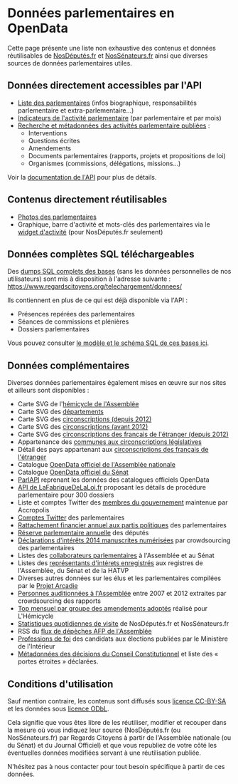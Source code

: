 # Données parlementaires en OpenData

Cette page présente une liste non exhaustive des contenus et données réutilisables de [NosDéputés.fr](https://NosDéputés.fr) et [NosSénateurs.fr](https://NosSénateurs.fr) ainsi que diverses sources de données parlementaires utiles.

## Données directement accessibles par l'API

- [Liste des parlementaires](api.md#liste-des-parlementaires) (infos biographique, responsabilités parlementaire et extra-parlementaire...)
- [Indicateurs de l'activité parlementaire](api.md#données-dactivité-des-parlementaires) (par parlementaire et par mois)
- [Recherche et métadonnées des activités parlementaire publiées](api.md#résultats-du-moteur-de-recherche) :
  + Interventions
  + Questions écrites
  + Amendements
  + Documents parlementaires (rapports, projets et propositions de loi)
  + Organismes (commissions, délégations, missions...)

Voir la [documentation de l'API](api.md) pour plus de détails.

## Contenus directement réutilisables

- [Photos des parlementaires](api.md#détails-de-chaque-parlementaire)
- Graphique, barre d'activité et mots-clés des parlementaires via le [widget d'activité](widget.md) (pour NosDéputés.fr seulement)

## Données complètes SQL téléchargeables

Des [dumps SQL complets des bases](https://www.regardscitoyens.org/telechargement/donnees/) (sans les données personnelles de nos utilisateurs) sont mis à disposition à l'adresse suivante : https://www.regardscitoyens.org/telechargement/donnees/

Ils contiennent en plus de ce qui est déjà disponible via l'API :

- Présences repérées des parlementaires
- Séances de commissions et plénières
- Dossiers parlementaires

Vous pouvez consulter [le modèle et le schéma SQL de ces bases ici](data_model.md).

## Données complémentaires

Diverses données parlementaires également mises en œuvre sur nos sites et ailleurs sont disponibles :

- Carte SVG de l'[hémicycle de l'Assemblée](https://github.com/regardscitoyens/mapHemicycle/blob/gh-pages/img/hemicycle-an.svg)
- Carte SVG des [départements](../web/departements.svg)
- Carte SVG des [circonscriptions (depuis 2012)](https://www.data.gouv.fr/fr/datasets/carte-des-circonscriptions-lgislatives-2012/)
- Carte SVG des [circonscriptions (avant 2012)](../web/circo2007.svg)
- Carte SVG des [circonscriptions des français de l'étranger (depuis 2012)](../web/circos-francais-etranger.svg)
- Appartenance des [communes aux circonscriptions législatives](https://github.com/regardscitoyens/nosdeputes.fr/raw/master/batch/depute/static/circo_insee.csv)
- Détail des pays appartenant aux [circonscriptions des français de l'étranger](https://github.com/regardscitoyens/nosdeputes.fr/raw/master/batch/depute/static/circo_etranger.csv)
- Catalogue [OpenData officiel de l'Assemblée nationale](http://data.assemblee-nationale.fr)
- Catalogue [OpenData officiel du Sénat](http://data.senat.fr)
- [ParlAPI](http://parlapi.fr/) reprenant les données des catalogues officiels OpenData
- [API de LaFabriqueDeLaLoi.fr](https://www.lafabriquedelaloi.fr/api/) proposant les détails de procédure parlementaire pour 300 dossiers
- Liste et comptes Twitter des [membres du gouvernement](https://github.com/regardscitoyens/direct-parlement/blob/gh-pages/resources/gouvernement.csv) maintenue par Accropolis
- [Comptes Twitter](https://github.com/regardscitoyens/twitter-parlementaires) des parlementaires
- [Rattachement financier annuel aux partis politiques](https://github.com/regardscitoyens/rattachement-financier-parlementaires) des parlementaires
- [Réserve parlementaire annuelle](https://github.com/regardscitoyens/reserveparlementaire_parser) des députés
- [Déclarations d'intérêts 2014 manuscrites numérisées](https://www.data.gouv.fr/fr/datasets/declarations-d-interets-des-parlementaires-publiees-par-la-haute-autorite-pour-la-transparence/) par crowdsourcing des parlementaires
- Listes des [collaborateurs parlementaires](https://github.com/regardscitoyens/Collaborateurs-Parlement) à l'Assemblée et au Sénat
- Listes des [représentants d'intérets enregistrés](https://github.com/regardscitoyens/registres-lobbying) aux registres de l'Assemblée, du Sénat et de la HATVP
- Diverses autres données sur les élus et les parlementaires compilées par le [Projet Arcadie](https://github.com/TrisA/Projet-Arcadie)
- [Personnes auditionnées à l'Assemblée](http://www.nosdonnees.fr/package/influence-auditions-deputes-lobbying) entre 2007 et 2012 extraites par crowdsourcing des rapports
- [Top mensuel par groupe des amendements adoptés](https://github.com/regardscitoyens/top-amendements-adoptes) réalisé pour L'Hémicycle
- [Statistiques quotidiennes de visite](https://github.com/regardscitoyens/stats-analytics) de NosDéputés.fr et NosSénateurs.fr
- RSS du [flux de dépèches AFP de l'Assemblée](https://github.com/regardscitoyens/AFP-AN-RSS)
- [Professions de foi](https://github.com/regardscitoyens/professions-foi-candidats) des candidats aux élections publiées par le Ministère de l'Intérieur
- [Métadonnées des décisions du Conseil Constitutionnel](https://github.com/regardscitoyens/CC-portes-etroites) et liste des « portes étroites » déclarées.

## Conditions d'utilisation

Sauf mention contraire, les contenus sont diffusés sous [licence CC-BY-SA](http://creativecommons.org/licenses/by-nc-sa/3.0/fr/) et les données sous [licence ODbL](http://www.vvlibri.org/fr/licence/odbl/10/fr/legalcode).

Cela signifie que vous êtes libre de les réutiliser, modifier et recouper dans la mesure où vous indiquez leur source (NosDéputés.fr (ou NosSénateurs.fr) par Regards Citoyens à partir de l'Assemblée nationale (ou du Sénat) et du Journal Officiel) et que vous republiez de votre côté les éventuelles données modifiées servant à une réutilisation publiée.

N'hésitez pas à nous contacter pour tout besoin spécifique à partir de ces données.
